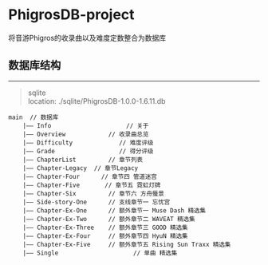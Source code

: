 # PhigrosDB-project
将音游Phigros的收录曲以及难度定数整合为数据库

## 数据库结构
<hr>

> sqlite <br>
> location: ./sqlite/PhigrosDB-1.0.0-1.6.11.db

    main  // 数据库
        |—— Info                     // 关于
        |—— Overview            // 收录曲总览
        |—— Difficulty             // 难度评级
        |—— Grade                  // 得分评级
        |—— ChapterList         // 章节列表
        |—— Chapter-Legacy  // 章节Legacy
        |—— Chapter-Four      // 章节四 管道迷宫
        |—— Chapter-Five       // 章节五 霓虹灯牌
        |—— Chapter-Six         // 章节六 方舟蜃景
        |—— Side-story-One      // 支线章节一 忘忧宫
        |—— Chapter-Ex-One      // 额外章节一 Muse Dash 精选集
        |—— Chapter-Ex-Two      // 额外章节二 WAVEAT 精选集
        |—— Chapter-Ex-Three    // 额外章节三 GOOD 精选集
        |—— Chapter-Ex-Four     // 额外章节四 HyuN 精选集
        |—— Chapter-Ex-Five     // 额外章节五 Rising Sun Traxx 精选集
        |—— Single                     // 单曲 精选集
